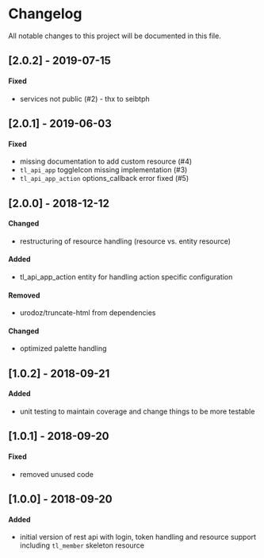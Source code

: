 # Changelog
All notable changes to this project will be documented in this file.

## [2.0.2] - 2019-07-15

#### Fixed
- services not public (#2) - thx to seibtph

## [2.0.1] - 2019-06-03

#### Fixed
- missing documentation to add custom resource (#4)
- `tl_api_app` toggleIcon missing implementation (#3)
- `tl_api_app_action` options_callback error fixed (#5) 

## [2.0.0] - 2018-12-12

#### Changed
- restructuring of resource handling (resource vs. entity resource)

#### Added
- tl_api_app_action entity for handling action specific configuration

#### Removed
- urodoz/truncate-html from dependencies

#### Changed
- optimized palette handling

## [1.0.2] - 2018-09-21

#### Added
- unit testing to maintain coverage and change things to be more testable

## [1.0.1] - 2018-09-20

#### Fixed
- removed unused code

## [1.0.0] - 2018-09-20

#### Added
- initial version of rest api with login, token handling and resource support including `tl_member` skeleton resource
